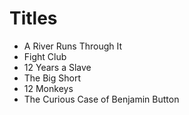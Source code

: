 # Titles

- A River Runs Through It
- Fight Club 
- 12 Years a Slave 
- The Big Short
- 12 Monkeys
- The Curious Case of Benjamin Button
